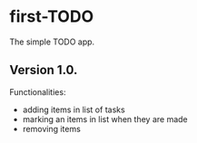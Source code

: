 # first-TODO
The simple TODO app.

Version 1.0.
----------------

Functionalities:
- adding items in list of tasks
- marking an items in list when they are made
- removing items
